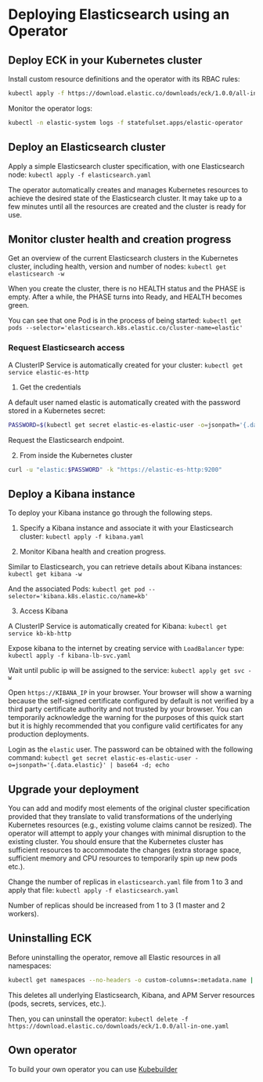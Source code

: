 # Deploying Elasticsearch using an Operator

## Deploy ECK in your Kubernetes cluster

Install custom resource definitions and the operator with its RBAC rules:

```bash
kubectl apply -f https://download.elastic.co/downloads/eck/1.0.0/all-in-one.yaml
```

Monitor the operator logs:

```bash
kubectl -n elastic-system logs -f statefulset.apps/elastic-operator
```

## Deploy an Elasticsearch cluster

Apply a simple Elasticsearch cluster specification, with one Elasticsearch node: `kubectl apply -f elasticsearch.yaml`

The operator automatically creates and manages Kubernetes resources to achieve the desired state of the Elasticsearch cluster. It may take up to a few minutes until all the resources are created and the cluster is ready for use.

## Monitor cluster health and creation progress

Get an overview of the current Elasticsearch clusters in the Kubernetes cluster, including health, version and number of nodes: `kubectl get elasticsearch -w`

When you create the cluster, there is no HEALTH status and the PHASE is empty. After a while, the PHASE turns into Ready, and HEALTH becomes green.

You can see that one Pod is in the process of being started: `kubectl get pods --selector='elasticsearch.k8s.elastic.co/cluster-name=elastic'`

### Request Elasticsearch access

A ClusterIP Service is automatically created for your cluster: `kubectl get service elastic-es-http`

1) Get the credentials

A default user named elastic is automatically created with the password stored in a Kubernetes secret:

```bash
PASSWORD=$(kubectl get secret elastic-es-elastic-user -o=jsonpath='{.data.elastic}' | base64 -d)
```

Request the Elasticsearch endpoint.

2) From inside the Kubernetes cluster

```bash
curl -u "elastic:$PASSWORD" -k "https://elastic-es-http:9200"
```

## Deploy a Kibana instance

To deploy your Kibana instance go through the following steps.

1) Specify a Kibana instance and associate it with your Elasticsearch cluster: `kubectl apply -f kibana.yaml`

2) Monitor Kibana health and creation progress.

Similar to Elasticsearch, you can retrieve details about Kibana instances: `kubectl get kibana -w`

And the associated Pods: `kubectl get pod --selector='kibana.k8s.elastic.co/name=kb'`

3) Access Kibana

A ClusterIP Service is automatically created for Kibana: `kubectl get service kb-kb-http`

Expose kibana to the internet by creating service with `LoadBalancer` type: `kubectl apply -f kibana-lb-svc.yaml`

Wait until public ip will be assigned to the service: `kubectl apply get svc -w`

Open `https://KIBANA_IP` in your browser. Your browser will show a warning because the self-signed certificate configured by default is not verified by a third party certificate authority and not trusted by your browser. You can temporarily acknowledge the warning for the purposes of this quick start but it is highly recommended that you configure valid certificates for any production deployments.

Login as the `elastic` user. The password can be obtained with the following command: `kubectl get secret elastic-es-elastic-user -o=jsonpath='{.data.elastic}' | base64 -d; echo`

## Upgrade your deployment

You can add and modify most elements of the original cluster specification provided that they translate to valid transformations of the underlying Kubernetes resources (e.g., existing volume claims cannot be resized). The operator will attempt to apply your changes with minimal disruption to the existing cluster. You should ensure that the Kubernetes cluster has sufficient resources to accommodate the changes (extra storage space, sufficient memory and CPU resources to temporarily spin up new pods etc.).

Change the number of replicas in `elasticsearch.yaml` file from 1 to 3 and apply that file: `kubectl apply -f elasticsearch.yaml`

Number of replicas should be increased from 1 to 3 (1 master and 2 workers).

## Uninstalling ECK

Before uninstalling the operator, remove all Elastic resources in all namespaces:

```bash
kubectl get namespaces --no-headers -o custom-columns=:metadata.name | xargs -n1 kubectl delete elastic --all -n
```

This deletes all underlying Elasticsearch, Kibana, and APM Server resources (pods, secrets, services, etc.).

Then, you can uninstall the operator: `kubectl delete -f https://download.elastic.co/downloads/eck/1.0.0/all-in-one.yaml`

## Own operator

To build your own operator you can use [Kubebuilder](https://book.kubebuilder.io)
